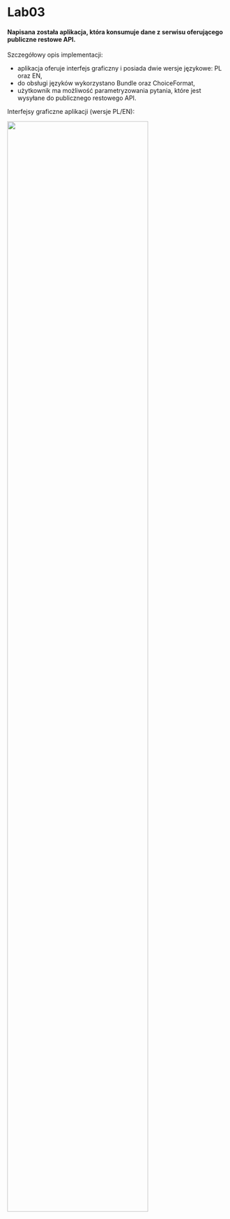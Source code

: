 # Lab03
#### Napisana została aplikacja, która konsumuje dane z serwisu oferującego publiczne restowe API.
Szczegółowy opis implementacji:
- aplikacja oferuje interfejs graficzny i posiada dwie wersje językowe: PL oraz EN,
- do obsługi języków wykorzystano Bundle oraz ChoiceFormat,
- użytkownik ma możliwość parametryzowania pytania, które jest wysyłane do publicznego restowego API.

Interfejsy graficzne aplikacji (wersje PL/EN):

<img src="https://user-images.githubusercontent.com/49610728/115467103-446ca480-a231-11eb-9277-e0bdbec34d83.png" width="80%">
